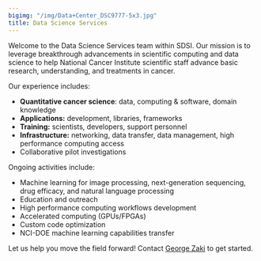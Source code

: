 ```yaml
---
bigimg: "/img/Data+Center_DSC9777-5x3.jpg"
title: Data Science Services
---
```


Welcome to the Data Science Services team within SDSI. Our mission is to leverage breakthrough advancements in scientific computing and data science to help National Cancer Institute scientific staff advance basic research, understanding, and treatments in cancer.

Our experience includes:

* **Quantitative cancer science**: data, computing & software, domain knowledge
* **Applications:** development, libraries, frameworks
* **Training:** scientists, developers, support personnel
* **Infrastructure:** networking, data transfer, data management, high performance computing access
* Collaborative pilot investigations

Ongoing activities include:

* Machine learning for image processing, next-generation sequencing, drug efficacy, and natural language processing
* Education and outreach
* High performance computing workflows development
* Accelerated computing (GPUs/FPGAs)
* Custom code optimization
* NCI-DOE machine learning capabilities transfer

Let us help you move the field forward! Contact [George Zaki](mailto:george.zaki@nih.gov) to get started.
